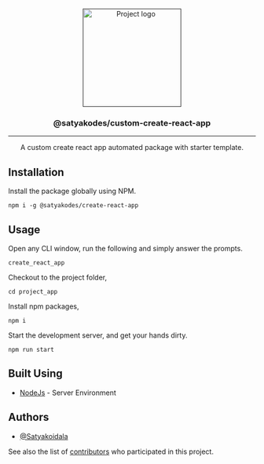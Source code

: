 <p align="center">
  <a href="" rel="noopener">
 <img width=200px height=200px src="https://i.imgur.com/6wj0hh6.jpg" alt="Project logo"></a>
</p>

<h3 align="center">@satyakodes/custom-create-react-app</h3>

---

<p align="center"> A custom create react app automated package with starter template.
    <br> 
</p>

## Installation <a name="installation"></a>

Install the package globally using NPM.

```
npm i -g @satyakodes/create-react-app
```

## Usage <a name="usage"></a>

Open any CLI window, run the following and simply answer the prompts.

```
create_react_app
```

Checkout to the project folder,

```
cd project_app
```

Install npm packages,

```
npm i
```

Start the development server, and get your hands dirty.

```
npm run start
```

## Built Using <a name = "built_using"></a>

-   [NodeJs](https://nodejs.org/en/) - Server Environment

## Authors <a name = "authors"></a>

-   [@Satyakoidala](https://github.com/Satyakoidala)

See also the list of [contributors](https://github.com/Satyakoidala/create-react-app-clone/contributors) who participated in this project.
